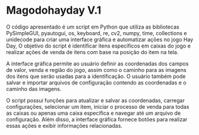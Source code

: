# Magodohayday V.1

O código apresentado é um script em Python que utiliza as bibliotecas PySimpleGUI, pyautogui, os, keyboard, re, cv2, numpy, time, collections e unidecode para criar uma interface gráfica e automatizar ações no jogo Hay Day, O objetivo do script é identificar itens específicos em caixas do jogo e realizar ações de venda de itens com base na posição do item na tela.

A interface gráfica permite ao usuário definir as coordenadas dos campos de valor, venda e região do jogo, assim como o caminho para as imagens dos itens que serão usadas para a identificação. O usuário também pode salvar e importar arquivos de configuração contendo as coordenadas e o caminho das imagens.

O script possui funções para atualizar e salvar as coordenadas, carregar configurações, selecionar um item, iniciar o processo de venda para todas as caixas ou apenas uma caixa específica e navegar até um arquivo de configuração. Além disso, a interface gráfica fornece botões para realizar essas ações e exibir informações relacionadas.
